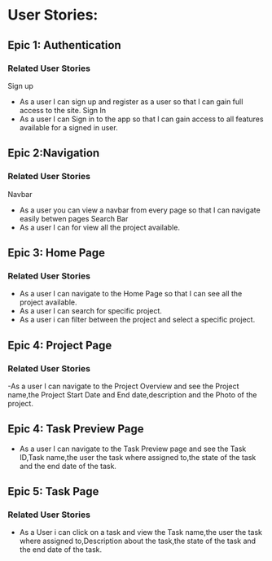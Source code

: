# User Stories:

## Epic 1: Authentication

### Related User Stories 
Sign up
- As a user I can sign up and register as a user so that I can gain full access to the site.
Sign In
- As a user I can Sign in to the app so that I can gain access to all features available for a signed in user.

## Epic 2:Navigation
### Related User Stories 
Navbar
- As a user you can view a navbar from every page so that I can navigate easily betwen pages
Search Bar
- As a user I can for view all the project available.

## Epic 3: Home Page
### Related User Stories
- As a user I can navigate to the Home Page so that I can see all the project available.
- As a user I can search for specific project.
- As a user i can filter between the project and select a specific project.

## Epic 4: Project Page
### Related User Stories
-As a user I can navigate to the Project Overview and see the Project name,the Project Start Date and End date,description and the Photo of the project.

## Epic 4: Task Preview Page 
- As a user I can navigate to the Task Preview page and see the Task ID,Task name,the user the task where assigned to,the state of the task and the end date of the task.

## Epic 5: Task Page
### Related User Stories
- As a User i can click on a task and view the Task name,the user the task where assigned to,Description about the task,the state of the task and the end date of the task.
